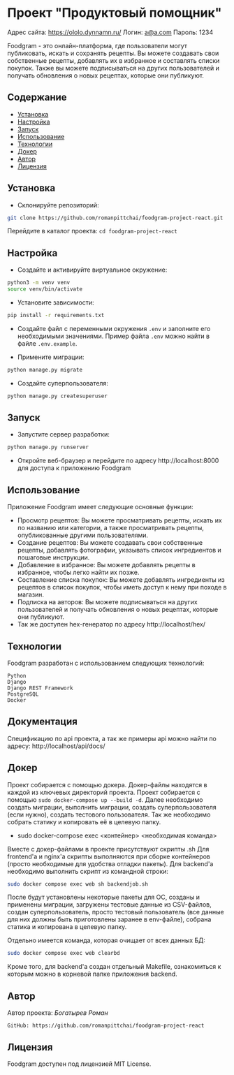 # Проект "Продуктовый помощник"

Адрес сайта: https://ololo.dynnamn.ru/
Логин: a@a.com
Пароль: 1234

Foodgram - это онлайн-платформа, где пользователи могут публиковать, искать и сохранять рецепты. Вы можете создавать свои собственные рецепты, добавлять их в избранное и составлять списки покупок. Также вы можете подписываться на других пользователей и получать обновления о новых рецептах, которые они публикуют.

## Содержание

- [Установка](#установка)
- [Настройка](#настройка)
- [Запуск](#запуск)
- [Использование](#использование)
- [Технологии](#технологии)
- [Докер](#докер)
- [Автор](#автор)
- [Лицензия](#лицензия)

## Установка

- Склонируйте репозиторий:

```bash
git clone https://github.com/romanpittchai/foodgram-project-react.git
```

Перейдите в каталог проекта:
`cd foodgram-project-react`


## Настройка

- Создайте и активируйте виртуальное окружение:

```bash
python3 -m venv venv
source venv/bin/activate
```

- Установите зависимости:

```bash
pip install -r requirements.txt
```

- Создайте файл с переменными окружения `.env` и заполните его необходимыми значениями. Пример файла `.env` можно найти в файле `.env.example`.

- Примените миграции:

```bash
python manage.py migrate
```

- Создайте суперпользователя:

```bash
python manage.py createsuperuser
```

## Запуск

- Запустите сервер разработки:

```bash
python manage.py runserver
```

- Откройте веб-браузер и перейдите по адресу http://localhost:8000 для доступа к приложению Foodgram

## Использование

Приложение Foodgram имеет следующие основные функции:

- Просмотр рецептов: Вы можете просматривать рецепты, искать их по названию или категории, а также просматривать рецепты, опубликованные другими пользователями.
- Создание рецептов: Вы можете создавать свои собственные рецепты, добавлять фотографии, указывать список ингредиентов и пошаговые инструкции.
- Добавление в избранное: Вы можете добавлять рецепты в избранное, чтобы легко найти их позже.
- Составление списка покупок: Вы можете добавлять ингредиенты из рецептов в список покупок, чтобы иметь доступ к нему при походе в магазин.
- Подписка на авторов: Вы можете подписываться на других пользователей и получать обновления о новых рецептах, которые они публикуют.
- Так же доступен hex-генератор по адресу http://localhost/hex/

## Технологии

Foodgram разработан с использованием следующих технологий:

    Python
    Django
    Django REST Framework
    PostgreSQL
    Docker

## Документация

Спецификацию по api проекта, а так же примеры api можно найти по адресу:
http://localhost/api/docs/

## Докер

Проект собирается с помощью докера. Докер-файлы находятся в каждой из ключевых директорий проекта. Проект собирается с помощью `sudo docker-compose up --build -d`. 
Далее необходимо создать миграции, выполнить миграции, создать суперпользователя (если нужно), создать тестового пользователя. Так же необходимо собрать статику и копировать её в 
целевую папку. 
- sudo docker-compose exec <контейнер> <необходимая команда>

Вместе с докер-файлами в проекте присутствуют скрипты .sh
Для frontend'a и nginx'a скрипты выполняются при сборке контейнеров (просто необходимые для удобства отладки пакеты). Для backend'a необходимо выполнить скрипт из командной строки:

```bash
sudo docker compose exec web sh backendjob.sh
```

После будут установлены некоторые пакеты для ОС, созданы и применены миграции, загружены тестовые данные из CSV-файлов, создан суперпользователь, просто тестовый пользователь (все данные для них должны быть приготовлены заранее в env-файле), собрана статика и копирована в целевую папку. 

Отдельно имеется команда, которая очищает от всех данных БД:
```bash
sudo docker compose exec web clearbd
```

Кроме того, для backend'a создан отдельный Makefile, ознакомиться к которым можно в корневой папке приложения backend.

## Автор 

Автор проекта: _Богатырев Роман_

    GitHub: https://github.com/romanpittchai/foodgram-project-react    

## Лицензия

Foodgram доступен под лицензией MIT License.